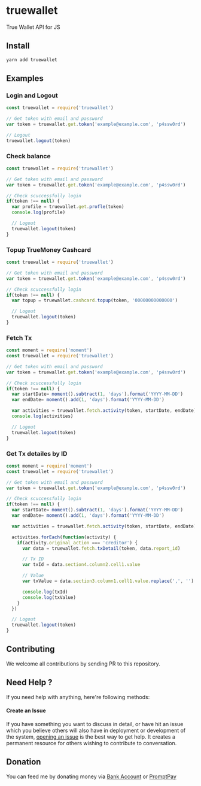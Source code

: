 truewallet
==========

True Wallet API for JS

Install
-------

```bash
yarn add truewallet
```

Examples
--------

### Login and Logout

```javascript
const truewallet = require('truewallet')

// Get token with email and password
var token = truewallet.get.token('example@example.com', 'p4ssw0rd')

// Logout
truewallet.logout(token)
```

### Check balance

```javascript
const truewallet = require('truewallet')

// Get token with email and password
var token = truewallet.get.token('example@example.com', 'p4ssw0rd')

// Check scuccessfully login
if(token !== null) {
  var profile = truewallet.get.profle(token)
  console.log(profile)

  // Logout
  truewallet.logout(token)
}
```

### Topup TrueMoney Cashcard

```javascript
const truewallet = require('truewallet')

// Get token with email and password
var token = truewallet.get.token('example@example.com', 'p4ssw0rd')

// Check scuccessfully login
if(token !== null) {
  var topup = truewallet.cashcard.topup(token, '00000000000000')

  // Logout
  truewallet.logout(token)
}
```

### Fetch Tx

```javascript
const moment = require('moment')
const truewallet = require('truewallet')

// Get token with email and password
var token = truewallet.get.token('example@example.com', 'p4ssw0rd')

// Check scuccessfully login
if(token !== null) {
  var startDate= moment().subtract(1, 'days').format('YYYY-MM-DD')
  var endDate= moment().add(1, 'days').format('YYYY-MM-DD')

  var activities = truewallet.fetch.activity(token, startDate, endDate)
  console.log(activities)

  // Logout
  truewallet.logout(token)
}
```

### Get Tx detailes by ID

```javascript
const moment = require('moment')
const truewallet = require('truewallet')

// Get token with email and password
var token = truewallet.get.token('example@example.com', 'p4ssw0rd')

// Check scuccessfully login
if(token !== null) {
  var startDate= moment().subtract(1, 'days').format('YYYY-MM-DD')
  var endDate= moment().add(1, 'days').format('YYYY-MM-DD')

  var activities = truewallet.fetch.activity(token, startDate, endDate)

  activities.forEach(function(activity) {
    if(activity.original_action === 'creditor') {
      var data = truewallet.fetch.txDetail(token, data.report_id)

      // Tx ID
      var txId = data.section4.column2.cell1.value

      // Value
      var txValue = data.section3.column1.cell1.value.replace(',', '')

      console.log(txId)
      console.log(txValue)
    }
  })

  // Logout
  truewallet.logout(token)
}
```

Contributing
------------

We welcome all contributions by sending PR to this repository.

Need Help ?
-----------

If you need help with anything, here're following methods:

#### Create an Issue

If you have something you want to discuss in detail, or have hit an issue which you believe others will also have in deployment or development of the system, [opening an issue](https://github.com/rayriffy/truewallet/issues) is the best way to get help. It creates a permanent resource for others wishing to contribute to conversation.

Donation
--------

You can feed me by donating money via [Bank Account](https://storage.rayriffy.com/files/image/BANK_ACCOUNT.png) or [PromptPay](https://storage.rayriffy.com/files/image/PROMPTPAY.png)